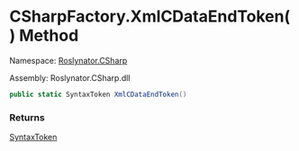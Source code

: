 # CSharpFactory\.XmlCDataEndToken\(\) Method

Namespace: [Roslynator.CSharp](../../README.md)

Assembly: Roslynator\.CSharp\.dll

```csharp
public static SyntaxToken XmlCDataEndToken()
```

### Returns

[SyntaxToken](https://docs.microsoft.com/en-us/dotnet/api/microsoft.codeanalysis.syntaxtoken)

